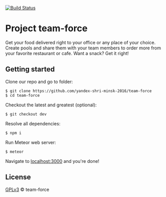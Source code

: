 [![Build Status](https://travis-ci.org/yandex-shri-minsk-2016/team-force.svg?branch=master)](https://travis-ci.org/yandex-shri-minsk-2016/team-force)

# Project team-force

Get your food delivered right to your office or any place of your choice. Create pools and share them with your team members to order more from your favorite restaurant or cafe. Want a snack? Get it right!

## Getting started

Clone our repo and go to folder:
```
$ git clone https://github.com/yandex-shri-minsk-2016/team-force
$ cd team-force
```

Checkout the latest and greatest (optional):
```
$ git checkout dev
```

Resolve all dependencies:
```
$ npm i
```

Run Meteor web server:
```
$ meteor
```
Navigate to [localhost:3000](http://localhost:3000/) and you're done!

## License

[GPLv3](license) &copy; team-force
